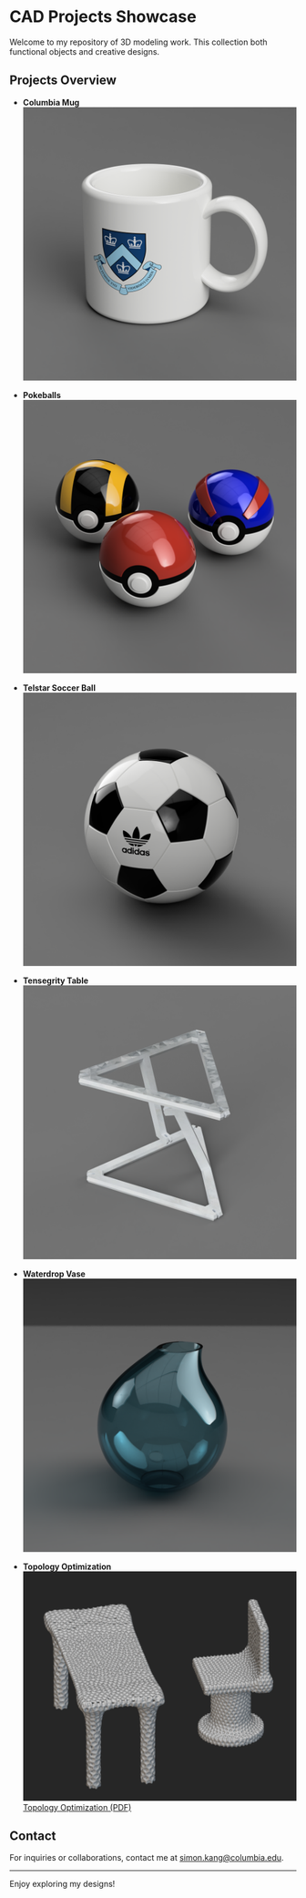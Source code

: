 # CAD Projects Showcase

Welcome to my repository of 3D modeling work. This collection both functional objects and creative designs.

## Projects Overview

- **Columbia Mug**
  ![Columbia Mug](Columbia_Mug.png)

- **Pokeballs**
  ![Pokeballs](Pokeballs.png)

- **Telstar Soccer Ball**
  ![Telstar Soccer Ball](Telstar_Soccer_Ball.png)

- **Tensegrity Table**
  ![Tensegrity Table](Tensegrity_Table.png)

- **Waterdrop Vase**
  ![Waterdrop Vase](Waterdrop_Vase.png)

- **Topology Optimization**
  ![Topology Optimization](Topology_Optmization.png)
  [Topology Optimization (PDF)](https://github.com/simonhwk/DM-topology-optimization/blob/main/Topology%20Optimization.pdf)

## Contact

For inquiries or collaborations, contact me at [simon.kang@columbia.edu](mailto:simon.kang@columbia.edu).

---

Enjoy exploring my designs!

